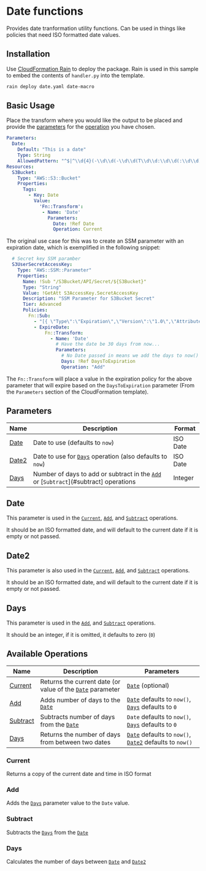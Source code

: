 # Date functions

Provides date tranformation utility functions. 
Can be used in things like policies that need ISO formatted date values.

## Installation

Use [CloudFormation Rain](https://github.com/aws-cloudformation/rain) to deploy the package. Rain is used in this sample to embed the contents of `handler.py` into the template.

```sh
rain deploy date.yaml date-macro
```

## Basic Usage

Place the transform where you would like the output to be placed and provide 
the [parameters](#parameters) for the [operation](#available-operations) you have
chosen.

```yaml
Parameters:
  Date:
    Default: "This is a date"
    Type: String
    AllowedPattern: "^$|^\\d{4}(-\\d\\d(-\\d\\d(T\\d\\d:\\d\\d(:\\d\\d)?(\\.\\d+)?(([+-]\\d\\d:\\d\\d)|Z)?)?)?)?$"
Resources:
  S3Bucket:
    Type: "AWS::S3::Bucket"
    Properties:
      Tags:
        - Key: Date
          Value:
            'Fn::Transform':
             - Name: 'Date'
               Parameters:
                 Date: !Ref Date
                 Operation: Current
```

The original use case for this was to create an SSM parameter with an 
expiration date, which is exemplified in the following snippet:

```yaml
  # Secret key SSM paramber
  S3UserSecretAccessKey:
    Type: "AWS::SSM::Parameter"
    Properties:
      Name: !Sub "/S3Bucket/API/Secret/${S3Bucket}"
      Type: "String" 
      Value: !GetAtt S3AccessKey.SecretAccessKey
      Description: "SSM Parameter for S3Bucket Secret"
      Tier: Advanced
      Policies:
        Fn::Sub:
          - "[{ \"Type\":\"Expiration\",\"Version\":\"1.0\",\"Attributes\": {\"Timestamp\":\"${ExpireDate}\" } }]"
          - ExpireDate:
              Fn::Transform:
                - Name: 'Date'
                  # Have the date be 30 days from now...
                  Parameters:
                    # No Date passed in means we add the days to now()
                    Days: !Ref DaysToExpiration
                    Operation: "Add"

```

The `Fn::Transform` will place a value in the expiration policy for the above parameter 
that will expire based on the `DaysToExpiration` parameter 
(From the `Parameters` section of the CloudFormation template). 

## Parameters

| Name | Description | Format |
|------|-------------|--------|
| [Date](#date) | Date to use (defaults to `now`) | ISO Date |
| [Date2](#date2) | Date to use for [`Days`](#days) operation (also defaults to `now`) | ISO Date |
| [Days](#days) | Number of days to add or subtract in the [`Add`](#add) or [`Subtract`](#subtract] operations | Integer |

## Date

This parameter is used in the [`Current`](#current), [`Add`](#add), 
and [`Subtract`](#subtract) operations.

It should be an ISO formatted date, and will default to the current date if it is 
empty or not passed.

## Date2

This parameter is also used in the [`Current`](#current), [`Add`](#add), 
and [`Subtract`](#subtract) operations.

It should be an ISO formatted date, and will default to the current date if it is 
empty or not passed.

## Days

This parameter is used in the [`Add`](#add), and [`Subtract`](#subtract) operations.

It should be an integer, if it is omitted, it defaults to zero (`0`)

## Available Operations

| Name | Description | Parameters |
|------|-------------|------------|
| [Current](#current) | Returns the current date (or value of the [`Date`](#date) parameter | [`Date`](#date) (optional) |
| [Add](#add) | Adds number of days to the [`Date`](#date) | [`Date`](#date) defaults to `now()`, [`Days`](#days-1) defaults to `0` |
| [Subtract](#subtract) | Subtracts number of days from the [`Date`](#date) | `Date` defaults to `now()`, [`Days`](#days-1) defaults to `0` |
| [Days](#days-1) | Returns the number of days from between two dates | [`Date`](#date) defaults to `now()`, [`Date2`](#date2) defaults to `now()` |

### Current

Returns a copy of the current date and time in ISO format
 
### Add

Adds the [`Days`](#days) parameter value to the `Date` value.

### Subtract

Subtracts the  [`Days`](#days) from the [`Date`](#date)

### Days

Calculates the number of days between [`Date`](#date) and [`Date2`](#date2)

